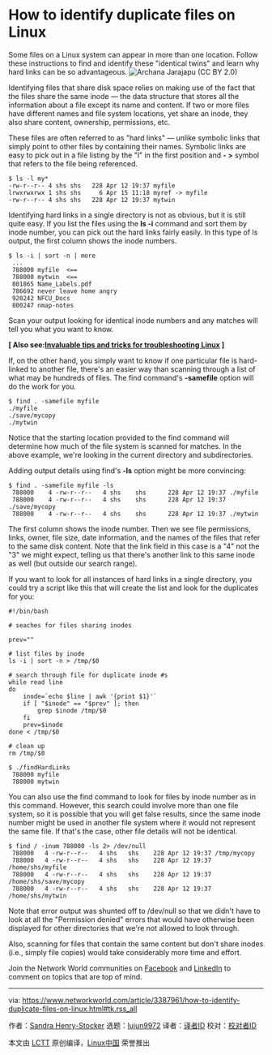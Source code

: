 [#]: collector: (lujun9972)
[#]: translator: ( )
[#]: reviewer: ( )
[#]: publisher: ( )
[#]: url: ( )
[#]: subject: (How to identify duplicate files on Linux)
[#]: via: (https://www.networkworld.com/article/3387961/how-to-identify-duplicate-files-on-linux.html#tk.rss_all)
[#]: author: (Sandra Henry-Stocker https://www.networkworld.com/author/Sandra-Henry_Stocker/)

How to identify duplicate files on Linux
======
Some files on a Linux system can appear in more than one location. Follow these instructions to find and identify these "identical twins" and learn why hard links can be so advantageous.
![Archana Jarajapu \(CC BY 2.0\)][1]

Identifying files that share disk space relies on making use of the fact that the files share the same inode — the data structure that stores all the information about a file except its name and content. If two or more files have different names and file system locations, yet share an inode, they also share content, ownership, permissions, etc.

These files are often referred to as "hard links" — unlike symbolic links that simply point to other files by containing their names. Symbolic links are easy to pick out in a file listing by the "l" in the first position and **- >** symbol that refers to the file being referenced.

```
$ ls -l my*
-rw-r--r-- 4 shs shs   228 Apr 12 19:37 myfile
lrwxrwxrwx 1 shs shs     6 Apr 15 11:18 myref -> myfile
-rw-r--r-- 4 shs shs   228 Apr 12 19:37 mytwin
```

Identifying hard links in a single directory is not as obvious, but it is still quite easy. If you list the files using the **ls -i** command and sort them by inode number, you can pick out the hard links fairly easily. In this type of ls output, the first column shows the inode numbers.

```
$ ls -i | sort -n | more
 ...
 788000 myfile  <==
 788000 mytwin  <==
 801865 Name_Labels.pdf
 786692 never leave home angry
 920242 NFCU_Docs
 800247 nmap-notes
```

Scan your output looking for identical inode numbers and any matches will tell you what you want to know.

**[ Also see:[Invaluable tips and tricks for troubleshooting Linux][2] ]**

If, on the other hand, you simply want to know if one particular file is hard-linked to another file, there's an easier way than scanning through a list of what may be hundreds of files. The find command's **-samefile** option will do the work for you.

```
$ find . -samefile myfile
./myfile
./save/mycopy
./mytwin
```

Notice that the starting location provided to the find command will determine how much of the file system is scanned for matches. In the above example, we're looking in the current directory and subdirectories.

Adding output details using find's **-ls** option might be more convincing:

```
$ find . -samefile myfile -ls
 788000    4 -rw-r--r--   4 shs    shs      228 Apr 12 19:37 ./myfile
 788000    4 -rw-r--r--   4 shs    shs      228 Apr 12 19:37 ./save/mycopy
 788000    4 -rw-r--r--   4 shs    shs      228 Apr 12 19:37 ./mytwin
```

The first column shows the inode number. Then we see file permissions, links, owner, file size, date information, and the names of the files that refer to the same disk content. Note that the link field in this case is a "4" not the "3" we might expect, telling us that there's another link to this same inode as well (but outside our search range).

If you want to look for all instances of hard links in a single directory, you could try a script like this that will create the list and look for the duplicates for you:

```
#!/bin/bash

# seaches for files sharing inodes

prev=""

# list files by inode
ls -i | sort -n > /tmp/$0

# search through file for duplicate inode #s
while read line
do
    inode=`echo $line | awk '{print $1}'`
    if [ "$inode" == "$prev" ]; then
        grep $inode /tmp/$0
    fi
    prev=$inode
done < /tmp/$0

# clean up
rm /tmp/$0

$ ./findHardLinks
 788000 myfile
 788000 mytwin
```

You can also use the find command to look for files by inode number as in this command. However, this search could involve more than one file system, so it is possible that you will get false results, since the same inode number might be used in another file system where it would not represent the same file. If that's the case, other file details will not be identical.

```
$ find / -inum 788000 -ls 2> /dev/null
 788000   4 -rw-r--r--   4 shs   shs    228 Apr 12 19:37 /tmp/mycopy
 788000   4 -rw-r--r--   4 shs   shs    228 Apr 12 19:37 /home/shs/myfile
 788000   4 -rw-r--r--   4 shs   shs    228 Apr 12 19:37 /home/shs/save/mycopy
 788000   4 -rw-r--r--   4 shs   shs    228 Apr 12 19:37 /home/shs/mytwin
```

Note that error output was shunted off to /dev/null so that we didn't have to look at all the "Permission denied" errors that would have otherwise been displayed for other directories that we're not allowed to look through.

Also, scanning for files that contain the same content but don't share inodes (i.e., simply file copies) would take considerably more time and effort.

Join the Network World communities on [Facebook][3] and [LinkedIn][4] to comment on topics that are top of mind.

--------------------------------------------------------------------------------

via: https://www.networkworld.com/article/3387961/how-to-identify-duplicate-files-on-linux.html#tk.rss_all

作者：[Sandra Henry-Stocker][a]
选题：[lujun9972][b]
译者：[译者ID](https://github.com/译者ID)
校对：[校对者ID](https://github.com/校对者ID)

本文由 [LCTT](https://github.com/LCTT/TranslateProject) 原创编译，[Linux中国](https://linux.cn/) 荣誉推出

[a]: https://www.networkworld.com/author/Sandra-Henry_Stocker/
[b]: https://github.com/lujun9972
[1]: https://images.idgesg.net/images/article/2019/04/reflections-candles-100793651-large.jpg
[2]: https://www.networkworld.com/article/3242170/linux/invaluable-tips-and-tricks-for-troubleshooting-linux.html
[3]: https://www.facebook.com/NetworkWorld/
[4]: https://www.linkedin.com/company/network-world

